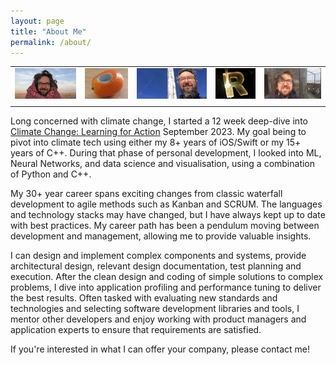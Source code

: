 ```yaml
---
layout: page
title: "About Me"
permalink: /about/
---
```


|   |   |   |   |   |  
|---|---|---|---|---|
|![Rob in India](/assets/rob_india.jpg)|![A kumquat](/assets/my_kumquat.jpg)|![Rob at peak](/assets/rob_peak.jpg)|![An R](/assets/my_R.jpg)|![Rob behind bars](/assets/rob_bars.jpg)|
|   |   |   |   |   |

Long concerned with climate change, I started a 12 week deep-dive into [Climate Change: Learning for Action](https://terra.do/climate-education/cohort-courses/climate-change-learning-for-action) September 2023. My goal being to pivot into climate tech using either my 8+ years of iOS/Swift or my 15+ years of C++. During that phase of personal development, I looked into ML, Neural Networks, and data science and visualisation, using a combination of Python and C++.

My 30+ year career spans exciting changes from classic waterfall development to agile methods such as Kanban and SCRUM. The languages and technology stacks may have changed, but I have always kept up to date with best practices. My career path has been a pendulum moving between development and management, allowing me to provide valuable insights.

I can design and implement complex components and systems, provide architectural design, relevant design documentation, test planning and execution. After the clean design and coding of simple solutions to complex problems, I dive into application profiling and performance tuning to deliver the best results. Often tasked with evaluating new standards and technologies and selecting software development libraries and tools, I mentor other developers and enjoy working with product managers and application experts to ensure that requirements are satisfied.

If you're interested in what I can offer your company, please contact me!
